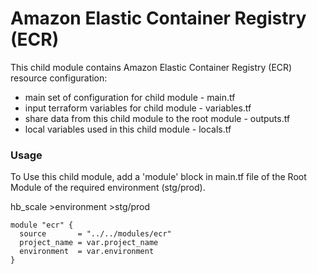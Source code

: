# Amazon Elastic Container Registry (ECR)

This child module contains Amazon Elastic Container Registry (ECR) resource configuration:

- main set of configuration for child module - main.tf
- input terraform variables for child module - variables.tf
- share data from this child module to the root module - outputs.tf
- local variables used in this child module - locals.tf

### Usage

To Use this child module, add a 'module' block in main.tf file of the Root Module of the required environment (stg/prod).

hb_scale >environment >stg/prod

```hcl
module "ecr" {
  source       = "../../modules/ecr"
  project_name = var.project_name
  environment  = var.environment
}
```
